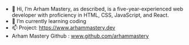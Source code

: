 - 👋 Hi, I’m Arham Mastery, as described, is a five-year-experienced web developer with proficiency in HTML, CSS, JavaScript, and React.
- 🌱 I’m currently learning coding
- 📫 Project: https://www.arhammastery.dev
- Arham Mastery Github : www.github.com/arhammastery

<!---
arhamraza112/arhamraza112 is a ✨ special ✨ repository because its `README.md` (this file) appears on your GitHub profile.
You can click the Preview link to take a look at your changes.
--->
